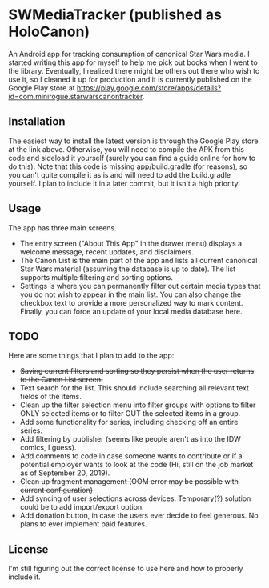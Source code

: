 # SWMediaTracker (published as HoloCanon)
An Android app for tracking consumption of canonical Star Wars media. I started writing this app for myself to help me pick out books when I went to the library. Eventually, I realized there might be others out there who wish to use it, so I cleaned it up for production and it is currently published on the Google Play store at https://play.google.com/store/apps/details?id=com.minirogue.starwarscanontracker.

## Installation
The easiest way to install the latest version is through the Google Play store at the link above. Otherwise, you will need to compile the APK from this code and sideload it yourself (surely you can find a guide online for how to do this). Note that this code is missing app/build.gradle (for reasons), so you can't quite compile it as is and will need to add the build.gradle yourself. I plan to include it in a later commit, but it isn't a high priority.

## Usage
The app has three main screens.
* The entry screen ("About This App" in the drawer menu) displays a welcome message, recent updates, and disclaimers.
* The Canon List is the main part of the app and lists all current canonical Star Wars material (assuming the database is up to date). The list supports multiple filtering and sorting options.
* Settings is where you can permanently filter out certain media types that you do not wish to appear in the main list. You can also change the checkbox text to provide a more personalized way to mark content. Finally, you can force an update of your local media database here.

## TODO
Here are some things that I plan to add to the app:
* ~~Saving current filters and sorting so they persist when the user returns to the Canon List screen.~~
* Text search for the list. This should include searching all relevant text fields of the items.
* Clean up the filter selection menu into filter groups with options to filter ONLY selected items or to filter OUT the selected items in a group.
* Add some functionality for series, including checking off an entire series.
* Add filtering by publisher (seems like people aren't as into the IDW comics, I guess).
* Add comments to code in case someone wants to contribute or if a potential employer wants to look at the code (Hi, still on the job market as of September 20, 2019).
* ~~Clean up fragment management (OOM error may be possible with current configuration)~~
* Add syncing of user selections across devices. Temporary(?) solution could be to add import/export option.
* Add donation button, in case the users ever decide to feel generous. No plans to ever implement paid features.

## License
I'm still figuring out the correct license to use here and how to properly include it.
